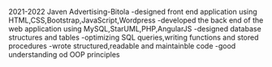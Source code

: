 2021-2022
Javen Advertising-Bitola
-designed front end application using HTML,CSS,Bootstrap,JavaScript,Wordpress
-developed the back end of the web application using MySQL,StarUML,PHP,AngularJS
-designed database structures and tables
-optimizing SQL queries,writing functions and stored procedures
-wrote structured,readable and maintainble code
-good understanding od OOP principles
